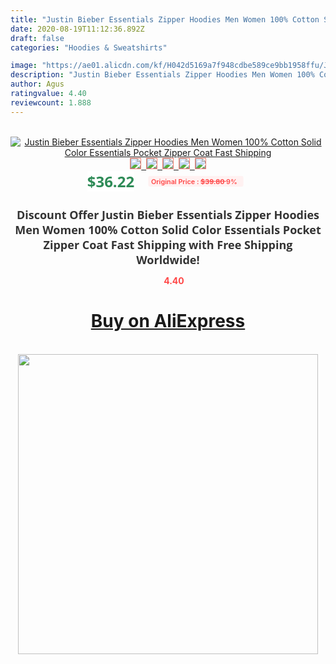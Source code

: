 ```yaml
---
title: "Justin Bieber Essentials Zipper Hoodies Men Women 100% Cotton Solid Color Essentials Pocket Zipper Coat Fast Shipping"
date: 2020-08-19T11:12:36.892Z
draft: false
categories: "Hoodies & Sweatshirts"

image: "https://ae01.alicdn.com/kf/H042d5169a7f948cdbe589ce9bb1958ffu/Justin-Bieber-Essentials-Zipper-Hoodies-Men-Women-100-Cotton-Solid-Color-Essentials-Pocket-Zipper-Coat-Fast.jpg"
description: "Justin Bieber Essentials Zipper Hoodies Men Women 100% Cotton Solid Color Essentials Pocket Zipper Coat Fast Shipping"
author: Agus
ratingvalue: 4.40
reviewcount: 1.888
---
```

<br>
<div style="text-align: center;">
<a href="https://s.click.aliexpress.com/e/_AlNZEl" target="_blank" rel="nofollow noopener noreferrer"><img alt="Justin Bieber Essentials Zipper Hoodies Men Women 100% Cotton Solid Color Essentials Pocket Zipper Coat Fast Shipping" class="magnifier-image" src="https://ae01.alicdn.com/kf/H042d5169a7f948cdbe589ce9bb1958ffu/Justin-Bieber-Essentials-Zipper-Hoodies-Men-Women-100-Cotton-Solid-Color-Essentials-Pocket-Zipper-Coat-Fast.jpg_640x640.jpg">
<br>
<img style="border:1px solid salmon" src="https://ae01.alicdn.com/kf/H042d5169a7f948cdbe589ce9bb1958ffu/Justin-Bieber-Essentials-Zipper-Hoodies-Men-Women-100-Cotton-Solid-Color-Essentials-Pocket-Zipper-Coat-Fast.jpg_120x120.jpg">&nbsp;&nbsp;<img style="border:1px solid salmon" src="https://ae01.alicdn.com/kf/Hc3b689b3df3a4952933d41adfad24e7at/Justin-Bieber-Essentials-Zipper-Hoodies-Men-Women-100-Cotton-Solid-Color-Essentials-Pocket-Zipper-Coat-Fast.jpg_120x120.jpg">&nbsp;&nbsp;<img style="border:1px solid salmon" src="https://ae01.alicdn.com/kf/H6273079f04104370981bd3fa4a14bf7ct/Justin-Bieber-Essentials-Zipper-Hoodies-Men-Women-100-Cotton-Solid-Color-Essentials-Pocket-Zipper-Coat-Fast.jpg_120x120.jpg">&nbsp;&nbsp;<img style="border:1px solid salmon" src="https://ae01.alicdn.com/kf/Hdd7438727c684042a39be6bade46f248p/Justin-Bieber-Essentials-Zipper-Hoodies-Men-Women-100-Cotton-Solid-Color-Essentials-Pocket-Zipper-Coat-Fast.jpg_120x120.jpg">&nbsp;&nbsp;<img style="border:1px solid salmon" src="https://ae01.alicdn.com/kf/He0f082c8d07d476983279b569167e22ew/Justin-Bieber-Essentials-Zipper-Hoodies-Men-Women-100-Cotton-Solid-Color-Essentials-Pocket-Zipper-Coat-Fast.jpg_120x120.jpg"></a></div><br0>
<div style="text-align: center;"><span style="background-color: white; border: 0px; box-sizing: border-box; color: seagreen; display: inline-block; font-family: &quot;open sans&quot; , &quot;arial&quot; , &quot;helvetica&quot; , sans-serif , &quot;heiti&quot;; font-size: 24px; font-stretch: inherit; font-weight: 700; line-height: inherit; margin: 0px 10px 0px 0px; padding: 0px; vertical-align: middle;">$36.22 </span>
<span style="background: rgb(255 , 241 , 241); border-radius: 3px; border: 0px; box-sizing: border-box; color: #ff4747; display: inline-block; font-family: inherit; font-size: 12px; font-stretch: inherit; font-style: inherit; font-variant: inherit; font-weight: 600; line-height: inherit; margin: 0px; padding: 2px 5px; transform: scale(0.9); vertical-align: middle;">Original Price : <b style="text-decoration: line-through;">$39.80 </b> 9%&nbsp;&nbsp;</span></div>
<h1 style="color: #333333; display: inline-block; font-family: &quot;open sans&quot; , &quot;arial&quot; , &quot;helvetica&quot; , sans-serif , &quot;heiti&quot;; font-size: 18px; font-stretch: inherit; font-weight: 700; text-align: center;">Discount Offer Justin Bieber Essentials Zipper Hoodies Men Women 100% Cotton Solid Color Essentials Pocket Zipper Coat Fast Shipping with Free Shipping Worldwide!</h1>
<div style="color: #ff4747; text-align: center;">
<img src="https://4.bp.blogspot.com/-M0ZcTcb-5uY/XleCXlxnR4I/AAAAAAAAAEc/OrjgMkXV1oMQFaCRZj5HQwOCBcu3w1FegCPcBGAYYCw/s1600/star.png" style="height: 15px;">&nbsp;<b>4.40</b></div>
<div class="button_cont" align="center"><a class="buynow_a" href="https://s.click.aliexpress.com/e/_AlNZEl" target="_blank" rel="nofollow noopener noreferrer"><H1>Buy on AliExpress</H1></a></div><br>
<div class="separator" style="clear: both; text-align: center;">
<img src="https://lh3.googleusercontent.com/-pTy5HemUv9M/XlePHvY0dAI/AAAAAAAAAE4/0nX5iRUoIWY8eMW9Dpxeirr157OZliDIgCLcBGAsYHQ/s1600/badge.gif" width="480">
</div>
